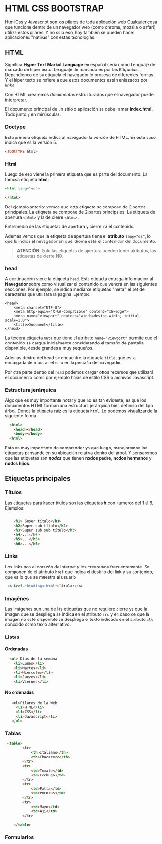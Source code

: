 # HTML CSS BOOTSTRAP

Html Css y Javascript son los pilares de toda aplicación web
Cualquier cosa que funcione dentro de un navegador web (como chrome, mozzila o safari) utiliza estos pilares. Y no solo eso, hoy también se pueden hacer aplicaciones "nativas" con estas tecnologías.

## HTML 

Significa **Hyper Text Markul Language** en español sería como Lenguaje de marcado de hiper texto. Lenguaje de marcado es por las *Etiquetas*. Dependiendo de su etiqueta el navegador lo procesa de diferentes formas. Y el hiper texto se refiere a que estos documentos están enlazados por *links*.

Con HTML crearemos *documentos* estructurados que el navegador puede interpretar.

El documento principal de un sitio o aplicación se debe llamar **index.html**. Todo junto y en minúsculas.

### Doctype

Esta primera etiqueta indica al navegador la versión de HTML. En este caso indica que es la versión 5.
```html
<!DOCTYPE html>
```

### Html

Luego de eso viene la primera etiqueta que es parte del documento. La famosa etiqueta **html**:

```html
<html lang="es">
    ...
</html>  
```

Del ejemplo anterior vemos que esta etiqueta se compone de 2 partes principales. La etiqueta se compone de 2 partes principales. La etiqueta de apertura `<html>` y la de cierre `<html>`.

Entremedio de las etiquetas de apertura y cierre irá el contenido.

Además vemos que la etiqueta de apertura tiene el **atributo** `lang="es"`, lo que le indica al navegador en qué idioma está el contenidor del documento.

>**ATENCIÓN**: Solo las etiquetas de apertura pueden tener atributos, las etiquetas de cierre NO.

### head

A continuación viene la etiqueta `head`.
Esta etiqueta entrega información al **Navegador** sobre como visualizar el contenido que vendrá en las siguientes secciones. Por ejemplo, se indica mediante etiquetas "meta" el set de caracteres que utilizará la página.
Ejemplo:

```hmtl
<head>
    <meta charset="UTF-8">
    <meta http-equiv="X-UA-Compatible" content="IE=edge">
    <meta name="viewport" content="width=device-width, initial-scale=1.0">
    <title>Document</title>
</head>
```

La tercera etiqueta `meta` que tiene el atributo `name="viewport"` permite que el contenido se cargue inicialmente considerando el tamaño de pantalla disponible, desde grandes a muy pequeños.

Además dentro del head se encuentre la etiqueta `title`, que es la encargada de mostrar el sitio en la pestaña del navegador.

Por otra parte dentro del `head` podemos cargar otros recursos que utilizará el documento como por ejemplo hojas de estilo CSS o archivos Javascript.

### Estructura jerárquica 

Algo que es muy importante notar y que no es tan evidente, es que los documentos HTML forman una estructura jerárquica bien definida del tipo árbol.
Donde la etiqueta raíz es la etiqueta `html`. Lo podemos visualizar de la siguiente forma

```html
  <html>
    <head></head>
    <body></body>
  <html>    
```

Esto es muy importante de comprender ya que luego, manejaremos las etiquetas pensando en su ubicación relativa dentro del árbol. Y pensaremos que las etiquetas son ***nodos*** que tienen **nodos padre**, **nodos hermanos** y **nodos hijos**.


## Etiquetas principales

### Títulos

Las etiquetas para hacer títulos son las etiquetas **h** con numeros del 1 al 6, Ejemplos:

```html

    <h1> Super título</h1>
    <h2>Super sub título</h2>
    <h3>Super sub sub título</h3>
    <h4>...</h4>
    <h5>...</h5>
    <h6>...</h6>
```

### Links

Los links son el corazón de internet y los crearemos frecuentemente. Se componen de el atributo `href` que indica el destino del link y su contenido, que es lo que se muestra al usuario

```html
 <a href="headings.html">Títulos</a>
 ```

 ### Imagénes

 Las imágenes sun una de las etiquetas que no requiere cierre ya que la imagen que se despliega se indica en el atributo `src` y en caso de que la imagen no esté disponible se despliega el texto indicado en el atributo `alt` conocido como texto alternativo.


### Listas

#### Ordenadas

```html  
  <ul> Días de la semana
    <li>Lunes</li>
    <li>Martes</li>
    <li>Miércoles</li>
    <li>Jueves</li>
    <li>Viernes</li>

```

#### No ordenadas

```html
   <ul>Pilares de la Web
     <li>HTML</li>
     <li>CSS</li>
     <li>Javascript</li>
   </ul>  
```

### Tablas
```html
 <table>
        <tr>
            <th>Italiano</th>
            <th>Chacarero</th>
        </tr>
        <tr>
            <td>Tomate</td>
            <td>Lechuga</td>
        </tr>
        <tr>
            <td>Palta</td>
            <td>Porotos</td>
        </tr>
        <tr>
            <td>Mayo</td>
            <td>Ají</td>
        </tr>
        
    </table> 

```
 
### Formularios

